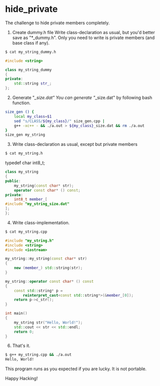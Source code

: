 # hide_private
The challenge to hide private members completely.

1. Create dummy.h file
Write class-declaration as usual, but you'd better save as "*_dummy.h".
Only you need to write is private members (and base class if any).

```bash
$ cat my_string_dummy.h
```

```C++
#include <string>

class my_string_dummy
{
private:
	std::string str_;
};
```

2. Generate "*_size.dat"
You can generate "*_size.dat" by following bash function.

```bash
size_gen () {
	local my_class=$1
	sed "s/CLASS/${my_class}/" size_gen.cpp	|
	g++ -xc++ - && ./a.out > ${my_class}_size.dat && rm ./a.out
}
size_gen my_string
```

3. Write class-declaration as usual, except but private members

```bash
$ cat my_string.h
```

typedef char int8_t;

```C++
class my_string
{
public:
	my_string(const char* str);
	operator const char* () const;
private:
	int8_t member_[
#include "my_string_size.dat"
];
};
```

4. Write class-implementation.

```bash
$ cat my_string.cpp
```

```C++
#include "my_string.h"
#include <string>
#include <iostream>

my_string::my_string(const char* str)
{
	new (member_) std::string(str);
}

my_string::operator const char* () const
{
	const std::string* p =
		reinterpret_cast<const std::string*>(&member_[0]);
	return p->c_str();
}

int main()
{
	my_string str("Hello, World!");
	std::cout << str << std::endl;
	return 0;
}
```

6. That's it.

```bash
$ g++ my_string.cpp && ./a.out
Hello, World!
```

This program runs as you expected if you are lucky.
It is not portable.

Happy Hacking!

